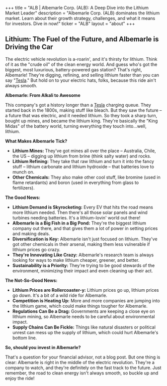+++
title = "ALB |  Albemarle Corp. (ALB): A Deep Dive into the Lithium Market Leader"
description = "Albemarle Corp. (ALB) dominates the lithium market. Learn about their growth strategy, challenges, and what it means for investors. Dive in now!"
ticker = "ALB"
layout = "about"
+++

        


## Lithium: The Fuel of the Future, and Albemarle is Driving the Car

The electric vehicle revolution is a-roarin', and it's thirsty for lithium. Think of it as the "crude oil" of the clean energy world. And guess who's got the biggest, most luxurious, battery-powered gas station? That's right, Albemarle! They're digging, refining, and selling lithium faster than you can say "[Tesla](/stocks/tsla/)." But hold on to your electric hats, folks, because this ride ain't always smooth.

**Albemarle: From Alkali to Awesome**

This company's got a history longer than a [Tesla](/stocks/tsla/) charging queue. They started back in the 1800s, making stuff like bleach. But they saw the future – a future that was electric, and it needed lithium. So they took a sharp turn, bought up mines, and became the lithium king. They're basically the "King Midas" of the battery world, turning everything they touch into…well, lithium.  

**What Makes Albemarle Tick?**

* **Lithium Mines:** They've got mines all over the place – Australia, Chile, the US – digging up lithium from brine (think salty water) and rocks.  
* **Lithium Refining:** They take that raw lithium and turn it into the fancy stuff – lithium carbonate and lithium hydroxide – that batteries love to munch on. 
* **Other Chemicals:**  They also make other cool stuff, like bromine (used in flame retardants) and boron (used in everything from glass to fertilizers).

**The Good News:**

* **Lithium Demand is Skyrocketing:**  Every EV that hits the road means more lithium needed.  Then there's all those solar panels and wind turbines needing batteries.  It's a lithium-lovin' world out there!
* **Albemarle is a Big Fish in a Big Pond:** They're the biggest lithium company out there, and that gives them a lot of power in setting prices and making deals. 
* **Diversification is Key:**  Albemarle isn't just focused on lithium.  They've got other chemicals in their arsenal, making them less vulnerable if lithium prices go crazy.
* **They're Innovating Like Crazy:**  Albemarle's research team is always looking for ways to make lithium cheaper, greener, and better. 
* **Sustainability is a Priority:** They're trying to be good stewards of the environment, minimizing their impact and even cleaning up their act.

**The Not-So-Good News:**

* **Lithium Prices are Rollercoaster-y:**  Lithium prices go up, lithium prices go down.  It's a bit of a wild ride for Albemarle.  
* **Competition is Heating Up:**  More and more companies are jumping into the lithium game, which could make things tougher for Albemarle.  
* **Regulations Can Be a Drag:**  Governments are keeping a close eye on lithium mining, so Albemarle needs to be careful about environmental impact.
* **Supply Chains Can Be Fickle:**  Things like natural disasters or political unrest can mess up the supply of lithium, which could hurt Albemarle's bottom line.

**So, should you invest in Albemarle?**

That's a question for your financial advisor, not a blog post.  But one thing is clear: Albemarle is right in the middle of the electric revolution.  They're a company to watch, and they're definitely on the fast track to the future.  Just remember, the road to clean energy isn't always smooth, so buckle up and enjoy the ride! 

        
